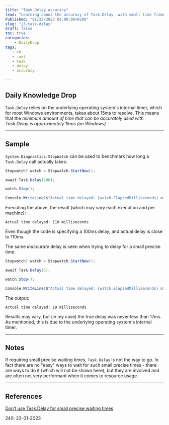 ```yaml
---
title: "Task.Delay accuracy"
lead: "Learning about the accuracy of Task.Delay  with small time frames"
Published: "01/23/2023 01:00:00+0200"
slug: "23-task-delay"
draft: false
toc: true
categories:
    - DailyDrop
tags:
   - c#
   - .net
   - task
   - delay
   - accuracy

---
```


## Daily Knowledge Drop

`Task.Delay` relies on the underlying operating system's internal timer, which for most Windows environments, takes about 15ms to resolve. This means that the _minimum amount of time that can be accurately used with Task.Delay is approximately 15ms (on Windows)_

---

## Sample

`System.Diagnostics.StopWatch` can be used to benchmark how long a `Task.Delay` call actually takes:

``` csharp
Stopwatch? watch = Stopwatch.StartNew();

await Task.Delay(100);

watch.Stop(); 

Console.WriteLine($"Actual time delayed: {watch.ElapsedMilliseconds} milliseconds");
```

Executing the above, the result (which may vary each execution and per machine):

``` terminal
Actual time delayed: 110 milliseconds
```

Even though the code is specifying a 100ms delay, and actual delay is close to 110ms.

The same _inaccurate_ delay is seen when trying to delay for a small precise time:

``` csharp
Stopwatch? watch = Stopwatch.StartNew();

await Task.Delay(5);

watch.Stop(); 

Console.WriteLine($"Actual time delayed: {watch.ElapsedMilliseconds} milliseconds");
```

The output:

``` terminal
Actual time delayed: 19 milliseconds
```

Results may vary, but (in my case) the true delay was never less than 17ms. As mentioned, this is due to the underlying operating system's internal timer.

---

## Notes

If requiring small precise waiting times, `Task.Delay` is not the way to go. In fact there are no "easy" ways to wait for such small precise times - there are ways to do it (which will not be shown here), but they are involved and are often not very performant when it comes to resource usage.

---

## References

[Don’t use Task.Delay for small precise waiting times](https://linkdotnet.github.io/tips-and-tricks/async_await/#dont-use-taskdelay-for-small-precise-waiting-times)  

<?# DailyDrop ?>240: 23-01-2023<?#/ DailyDrop ?>
